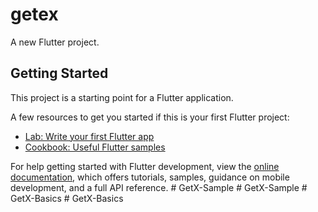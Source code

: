 # getex

A new Flutter project.

## Getting Started

This project is a starting point for a Flutter application.

A few resources to get you started if this is your first Flutter project:

- [Lab: Write your first Flutter app](https://docs.flutter.dev/get-started/codelab)
- [Cookbook: Useful Flutter samples](https://docs.flutter.dev/cookbook)

For help getting started with Flutter development, view the
[online documentation](https://docs.flutter.dev/), which offers tutorials,
samples, guidance on mobile development, and a full API reference.
#   G e t X - S a m p l e  
 #   G e t X - S a m p l e  
 #   G e t X - B a s i c s  
 #   G e t X - B a s i c s  
 